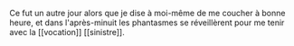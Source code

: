 Ce fut un autre jour alors que je dise à moi-même de me coucher à bonne heure, et dans l'après-minuit les phantasmes se réveillèrent pour me tenir avec la [[vocation]] [[sinistre]].